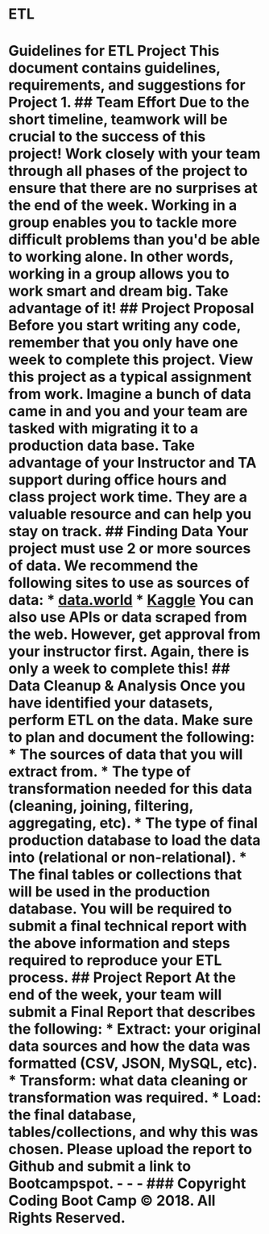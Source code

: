 # ETL
# Guidelines for ETL Project  This document contains guidelines, requirements, and suggestions for Project 1.  ## Team Effort  Due to the short timeline, teamwork will be crucial to the success of this project! Work closely with your team through all phases of the project to ensure that there are no surprises at the end of the week.  Working in a group enables you to tackle more difficult problems than you'd be able to working alone. In other words, working in a group allows you to **work smart** and **dream big**. Take advantage of it!  ## Project Proposal  Before you start writing any code, remember that you only have one week to complete this project. View this project as a typical assignment from work. Imagine a bunch of data came in and you and your team are tasked with migrating it to a production data base.  Take advantage of your Instructor and TA support during office hours and class project work time. They are a valuable resource and can help you stay on track.  ## Finding Data  Your project must use 2 or more sources of data. We recommend the following sites to use as sources of data:  * [data.world](https://data.world/)  * [Kaggle](https://www.kaggle.com/)  You can also use APIs or data scraped from the web. However, get approval from your instructor first. Again, there is only a week to complete this!  ## Data Cleanup &amp; Analysis  Once you have identified your datasets, perform ETL on the data. Make sure to plan and document the following:  * The sources of data that you will extract from.  * The type of transformation needed for this data (cleaning, joining, filtering, aggregating, etc).  * The type of final production database to load the data into (relational or non-relational).  * The final tables or collections that will be used in the production database.  You will be required to submit a final technical report with the above information and steps required to reproduce your ETL process.  ## Project Report  At the end of the week, your team will submit a Final Report that describes the following:  * **E**xtract: your original data sources and how the data was formatted (CSV, JSON, MySQL, etc).  * **T**ransform: what data cleaning or transformation was required.  * **L**oad: the final database, tables/collections, and why this was chosen.  Please upload the report to Github and submit a link to Bootcampspot.  - - -  ### Copyright  Coding Boot Camp © 2018. All Rights Reserved.
